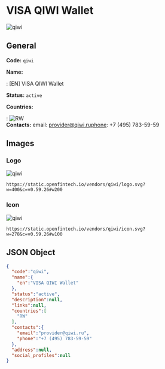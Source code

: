 
# VISA QIWI Wallet 
![qiwi](https://static.openfintech.io/vendors/qiwi/logo.svg?w=400&c=v0.59.26#w200)  

## General 
 
**Code:** `qiwi` 
 
**Name:** 
 
:	[EN] VISA QIWI Wallet 
 
**Status:** `active` 
 
 
**Countries:** 
 
:	![RW](https://cdnjs.cloudflare.com/ajax/libs/flag-icon-css/3.3.0/flags/4x3/rw.svg#w24)  
**Contacts:** 
email: provider@qiwi.ruphone: +7 (495) 783-59-59
## Images 

### Logo 
 
![qiwi](https://static.openfintech.io/vendors/qiwi/logo.svg?w=400&c=v0.59.26#w200)  

```
https://static.openfintech.io/vendors/qiwi/logo.svg?w=400&c=v0.59.26#w200
```  

### Icon 
 
![qiwi](https://static.openfintech.io/vendors/qiwi/icon.svg?w=278&c=v0.59.26#w100)  

```
https://static.openfintech.io/vendors/qiwi/icon.svg?w=278&c=v0.59.26#w100
```  

## JSON Object 

```json
{
  "code":"qiwi",
  "name":{
    "en":"VISA QIWI Wallet"
  },
  "status":"active",
  "description":null,
  "links":null,
  "countries":[
    "RW"
  ],
  "contacts":{
    "email":"provider@qiwi.ru",
    "phone":"+7 (495) 783-59-59"
  },
  "address":null,
  "social_profiles":null
}
```  
